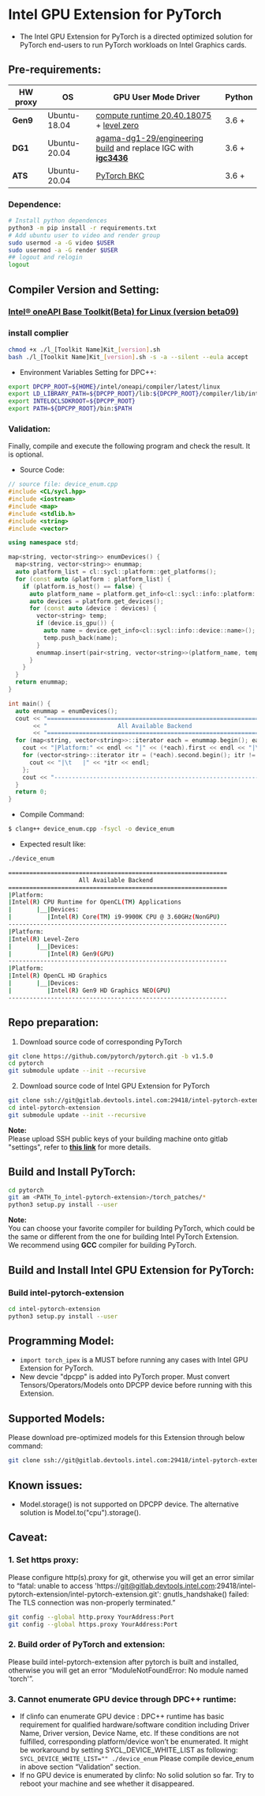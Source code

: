 # Intel GPU Extension for PyTorch

*  The Intel GPU Extension for PyTorch is a directed optimized solution for PyTorch end-users to run PyTorch workloads on Intel Graphics cards.

## Pre-requirements:

| **HW proxy** | **OS** | **GPU User Mode Driver** | Python |
| ------ | ------ | ------ | ------ |
| **Gen9** | Ubuntu-18.04 | [compute runtime 20.40.18075](https://github.com/intel/compute-runtime/releases/tag/20.40.18075) + [level zero](https://github.com/oneapi-src/level-zero/releases/tag/v1.0) | 3.6 + |
| **DG1** | Ubuntu-20.04 | [agama-dg1-29/engineering build](http://10.239.87.81/zhenjie/agama/agama-dg1-29/) and replace IGC with [**igc3436**](http://10.239.87.81/zhenjie/igc3436/) | 3.6 + |
| **ATS** | Ubuntu-20.04 | [PyTorch BKC](https://wiki.ith.intel.com/pages/viewpage.action?spaceKey=OSGCSH&title=PyTorch+Environment+BKC) | 3.6 + |

### **Dependence:**
```bash
# Install python dependences
python3 -m pip install -r requirements.txt
# Add ubuntu user to video and render group
sudo usermod -a -G video $USER
sudo usermod -a -G render $USER
## logout and relogin
logout
```

## **Compiler Version and Setting:**

### [Intel® oneAPI Base Toolkit(Beta) for Linux (version beta09)](https://dynamicinstaller.intel.com/oneapi/toolkits/base-kit/linux/)

### install complier

```bash
chmod +x ./l_[Toolkit Name]Kit_[version].sh
bash ./l_[Toolkit Name]Kit_[version].sh -s -a --silent --eula accept
```
- Environment Variables Setting for DPC++:
```bash
export DPCPP_ROOT=${HOME}/intel/oneapi/compiler/latest/linux
export LD_LIBRARY_PATH=${DPCPP_ROOT}/lib:${DPCPP_ROOT}/compiler/lib/intel64_lin:${LD_LIBRARY_PATH}
export INTELOCLSDKROOT=${DPCPP_ROOT}
export PATH=${DPCPP_ROOT}/bin:$PATH
```

### **Validation:**
Finally, compile and execute the following program and check the result. It is optional.
- Source Code:
```c++
// source file: device_enum.cpp
#include <CL/sycl.hpp>
#include <iostream>
#include <map>
#include <stdlib.h>
#include <string>
#include <vector>

using namespace std;

map<string, vector<string>> enumDevices() {
  map<string, vector<string>> enummap;
  auto platform_list = cl::sycl::platform::get_platforms();
  for (const auto &platform : platform_list) {
    if (platform.is_host() == false) {
      auto platform_name = platform.get_info<cl::sycl::info::platform::name>();
      auto devices = platform.get_devices();
      for (const auto &device : devices) {
        vector<string> temp;
        if (device.is_gpu()) {
          auto name = device.get_info<cl::sycl::info::device::name>();
          temp.push_back(name);
        }
        enummap.insert(pair<string, vector<string>>(platform_name, temp));
      }
    }
  }
  return enummap;
}

int main() {
  auto enummap = enumDevices();
  cout << "==============================================================" << endl
       << "                    All Available Backend                     " << endl
       << "==============================================================" << endl;
  for (map<string, vector<string>>::iterator each = enummap.begin(); each != enummap.end(); ++each) {
    cout << "|Platform:" << endl << "|" << (*each).first << endl << "|\t|__|Devices:" << endl;
    for (vector<string>::iterator itr = (*each).second.begin(); itr != (*each).second.end(); ++itr) {
      cout << "|\t   |" << *itr << endl;
    };
    cout << "--------------------------------------------------------------" << endl;
  }
  return 0;
}
```

- Compile Command:

```bash
$ clang++ device_enum.cpp -fsycl -o device_enum
```

- Expected result like:
```bash
./device_enum

==============================================================
                    All Available Backend                     
==============================================================
|Platform:
|Intel(R) CPU Runtime for OpenCL(TM) Applications
|       |__|Devices:
|          |Intel(R) Core(TM) i9-9900K CPU @ 3.60GHz(NonGPU)
--------------------------------------------------------------
|Platform:
|Intel(R) Level-Zero
|       |__|Devices:
|          |Intel(R) Gen9(GPU)
--------------------------------------------------------------
|Platform:
|Intel(R) OpenCL HD Graphics
|       |__|Devices:
|          |Intel(R) Gen9 HD Graphics NEO(GPU)
--------------------------------------------------------------
```

## Repo preparation:
1.  Download source code of corresponding PyTorch
```bash
git clone https://github.com/pytorch/pytorch.git -b v1.5.0
cd pytorch
git submodule update --init --recursive
```

2.  Download source code of Intel GPU Extension for PyTorch
```bash
git clone ssh://git@gitlab.devtools.intel.com:29418/intel-pytorch-extension/intel-pytorch-extension.git
cd intel-pytorch-extension
git submodule update --init --recursive
```
**Note:**
<br>Please upload SSH public keys of your building machine onto gitlab "settings", refer to [**this link**](https://gitlab.devtools.intel.com/help/ssh/README#locating-an-existing-ssh-key-pair) for more details.

## Build and Install PyTorch:
```bash
cd pytorch
git am <PATH_To_intel-pytorch-extension>/torch_patches/*
python3 setup.py install --user
```
**Note:**
<br>You can choose your favorite compiler for building PyTorch, which could be the same or different from the one for building Intel PyTorch Extension.
<br>We recommend using **GCC** compiler for building PyTorch. 

## Build and Install Intel GPU Extension for PyTorch:

### Build intel-pytorch-extension
```bash
cd intel-pytorch-extension
python3 setup.py install --user
```

## Programming Model:
*  ```import torch_ipex``` is a MUST before running any cases with Intel GPU Extension for PyTorch.
*  New devcie "dpcpp" is added into PyTorch proper. Must convert Tensors/Operators/Models onto DPCPP device before running with this Extension.

## Supported Models:
Please download pre-optimized models for this Extension through below command:
```bash
git clone ssh://git@gitlab.devtools.intel.com:29418/intel-pytorch-extension/gpu-optimized-models.git
```

## Known issues:
*  Model.storage() is not supported on DPCPP device. The alternative solution is Model.to("cpu").storage().

## Caveat:
### 1. Set https proxy:
Please configure http(s).proxy for git, otherwise you will get an error similar to “fatal: unable to access 'https://git@gitlab.devtools.intel.com:29418/intel-pytorch-extension/intel-pytorch-extension.git': gnutls_handshake() failed: The TLS connection was non-properly terminated.”
```bash
git config --global http.proxy YourAddress:Port
git config --global https.proxy YourAddress:Port
```
### 2. Build order of PyTorch and extension:
Please build intel-pytorch-extension after pytorch is built and installed, otherwise you will get an error “ModuleNotFoundError: No module named 'torch'”.

### 3. Cannot enumerate GPU device through DPC++ runtime:
- If clinfo can enumerate GPU device :
DPC++ runtime has basic requirement for qualified hardware/software condition including Driver Name, Driver version, Device Name, etc.
If these conditions are not fulfilled, corresponding platform/device won’t be enumerated.
It might be workaround by setting SYCL_DEVICE_WHITE_LIST as following: `SYCL_DEVICE_WHITE_LIST="" ./device_enum`
Please compile device_enum in above section “Validation” section.
- If no GPU device is enumerated by clinfo:
No solid solution so far. Try to reboot your machine and see whether it disappeared.

